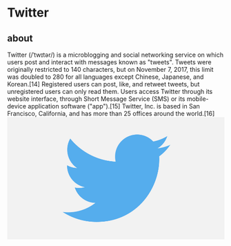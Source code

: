 # Twitter
## about
Twitter (/ˈtwɪtər/) is a microblogging and social networking service on which users post and interact with messages known as "tweets". Tweets were originally restricted to 140 characters, but on November 7, 2017, this limit was doubled to 280 for all languages except Chinese, Japanese, and Korean.[14] Registered users can post, like, and retweet tweets, but unregistered users can only read them. Users access Twitter through its website interface, through Short Message Service (SMS) or its mobile-device application software ("app").[15] Twitter, Inc. is based in San Francisco, California, and has more than 25 offices around the world.[16]
![twitter](t.png)
